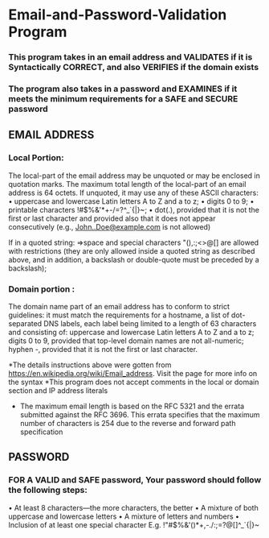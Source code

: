 # Email-and-Password-Validation Program
 ### This program takes in an email address and VALIDATES if it is Syntactically CORRECT, and also VERIFIES if the domain exists
 ### The program also takes in a password and EXAMINES if it meets the minimum requirements for a SAFE and SECURE password

## EMAIL ADDRESS ##
### Local Portion:
The local-part of the email address may be unquoted or may be enclosed in quotation marks.
The maximum total length of the local-part of an email address is 64 octets.
 If unquoted, it may use any of these ASCII characters:
•	uppercase and lowercase Latin letters A to Z and a to z;
•	digits 0 to 9;
•	printable characters !#$%&'*+-/=?^_`{|}~;
•	dot(.), provided that it is not the first or last character and provided also that it does not appear consecutively (e.g., John..Doe@example.com is not allowed)
        
If in a quoted string:
=>space and special characters "(),:;<>@[\] are allowed with restrictions (they are only allowed inside a quoted string as described above, and in addition, a backslash or double-quote must be preceded by a backslash);

### Domain portion :
The domain name part of an email address has to conform to strict guidelines: it must match the requirements for a hostname, a list of dot-separated DNS labels, each label being limited to a length of 63 characters and consisting of:
uppercase and lowercase Latin letters A to Z and a to z;
digits 0 to 9, provided that top-level domain names are not all-numeric;
hyphen -, provided that it is not the first or last character.

*The details instructions above were gotten from https://en.wikipedia.org/wiki/Email_address. Visit the page for more info on the syntax
*This program does not accept comments in the local or domain section and IP address literals
 * The maximum email length is based on the RFC 5321 and the errata submitted against the RFC 3696. This errata specifies that the maximum number of characters is 254 due to the reverse and forward path specification

## PASSWORD ##
### FOR A VALID and SAFE password, Your password should follow the following steps:
    
•	At least 8 characters—the more characters, the better
•	A mixture of both uppercase and lowercase letters
•	A mixture of letters and numbers
•	Inclusion of at least one special character E.g. !"#$%&'()*+,-./:;=?@[\]^_`{|}~
